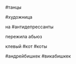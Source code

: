 
#танцы

#художница

на #антидепрессанты 

пережила абьюз

клевый #кот  #коты 

#андрейбишкек #викабишкек 